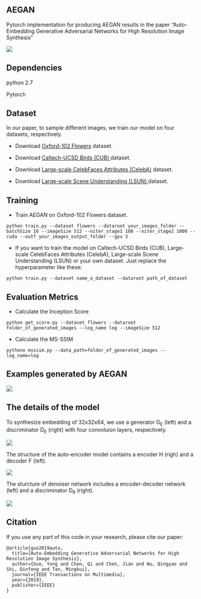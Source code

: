 ## AEGAN

Pytorch implementation for producing AEGAN results in the paper “Auto-Embedding Generative Adversarial Networks for High Resolution Image Synthesis”

![ ](./images/embgan-net.png  "Architecture")


## Dependencies
python 2.7

Pytorch

## Dataset
In our paper, to sample different images, we train our model on four datasets, respectively.

- Download [Oxford-102 Flowers](http://www.robots.ox.ac.uk/~vgg/data/flowers/102/)  dataset.

- Download [Caltech-UCSD Birds (CUB) ](http://www.vision.caltech.edu/visipedia/CUB-200-2011.html) dataset.

- Download [Large-scale CelebFaces Attributes (CelebA)](http://mmlab.ie.cuhk.edu.hk/projects/CelebA.html)  dataset.

- Download [ Large-scale Scene Understanding (LSUN) ](http://lsun.cs.princeton.edu/2016/)  dataset.

## Training
- Train AEGAN on Oxford-102 Flowers dataset.
```
python train.py --dataset flowers --dataroot your_images_folder --batchSize 16 --imageSize 512 --niter_stage1 100 --niter_stage2 1000 --cuda --outf your_images_output_folder --gpu 3
```
- If you want to train the model on Caltech-UCSD Birds (CUB), Large-scale CelebFaces Attributes (CelebA), Large-scale Scene Understanding (LSUN) or your own dataset. Just replace the hyperparameter like these:
```
python train.py --dataset name_o_dataset --dataroot path_of_dataset
```


## Evaluation Metrics

- Calculate the Inception Score
```
python get_score.py --dataset flowers --dataroot folder_of_generated_images --log_name log --imageSize 512
```
- Calculate the MS-SSIM
```
pythono msssim.py --data_path=folder_of_generated_images --log_name=log
```

## Examples generated by AEGAN

![ ](./images/detail_face.png  "Detail Faces")


## The details of the model

To synthesize embedding of 32x32x64, we use a generator G<sub>E</sub> (left) and a discriminator D<sub>E</sub> (right) with four convoluion layers, respectively.

![ ](./images/G_E.png  "G_E")

The structure of the auto-encoder model contains a encoder H (righ) and  a decoder F (left).

![ ](./images/F_H.png  "F_H")

The sturcture of denoiser network includes a encoder-decoder network (left) and a discriminator D<sub>R</sub> (right).

![ ](./images/denoiser.png  "denoiser")

## Citation

If you use any part of this code in your research, please cite our paper:

```
@article{guo2019auto,
  title={Auto-Embedding Generative Adversarial Networks for High Resolution Image Synthesis},
  author={Guo, Yong and Chen, Qi and Chen, Jian and Wu, Qingyao and Shi, Qinfeng and Tan, Mingkui},
  journal={IEEE Transactions on Multimedia},
  year={2019},
  publisher={IEEE}
}
```

